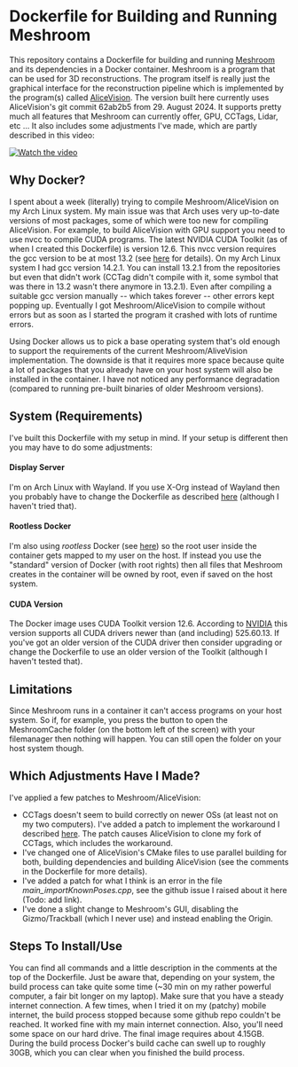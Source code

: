 # Dockerfile for Building and Running Meshroom
This repository contains a Dockerfile for building and running [Meshroom](https://github.com/alicevision/meshroom/) and its dependencies in a Docker container. Meshroom is a program that can be used for 3D reconstructions. The program itself is really just the graphical interface for the reconstruction pipeline which is implemented by the program(s) called [AliceVision](https://github.com/alicevision/AliceVision). The version built here currently uses AliceVision's git commit 62ab2b5 from 29. August 2024. It supports pretty much all features that Meshroom can currently offer, GPU, CCTags, Lidar, etc ... It also includes some adjustments I've made, which are partly described in this video:

[![Watch the video](https://img.youtube.com/vi/XUKu1apUuVE/hqdefault.jpg)](https://www.youtube.com/embed/XUKu1apUuVE)

## Why Docker?
I spent about a week (literally) trying to compile Meshroom/AliceVision on my Arch Linux system. My main issue was that Arch uses very up-to-date versions of most packages, some of which were too new for compiling AliceVision. For example, to build AliceVision with GPU support you need to use nvcc to compile CUDA programs. The latest NVIDIA CUDA Toolkit (as of when I created this Dockerfile) is version 12.6. This nvcc version requires the gcc version to be at most 13.2 (see [here](https://docs.nvidia.com/cuda/cuda-installation-guide-linux/index.html) for details). On my Arch Linux system I had gcc version 14.2.1. You can install 13.2.1 from the repositories but even that didn't work (CCTag didn't compile with it, some symbol that was there in 13.2 wasn't there anymore in 13.2.1). Even after compiling a suitable gcc version manually -- which takes forever -- other errors kept popping up. Eventually I got Meshroom/AliceVision to compile without errors but as soon as I started the program it crashed with lots of runtime errors.

Using Docker allows us to pick a base operating system that's old enough to support the requirements of the current Meshroom/AliveVision implementation. The downside is that it requires more space because quite a lot of packages that you already have on your host system will also be installed in the container. I have not noticed any performance degradation (compared to running pre-built binaries of older Meshroom versions).

## System (Requirements)
I've built this Dockerfile with my setup in mind. If your setup is different then you may have to do some adjustments:

#### Display Server
I'm on Arch Linux with Wayland. If you use X-Org instead of Wayland then you probably have to change the Dockerfile as described [here](https://wiki.archlinux.org/title/Docker#Run_graphical_programs_inside_a_container) (although I haven't tried that).

#### Rootless Docker
I'm also using *rootless* Docker (see [here](https://wiki.archlinux.org/title/Docker#Rootless_Docker_daemon)) so the root user inside the container gets mapped to my user on the host. If instead you use the "standard" version of Docker (with root rights) then all files that Meshroom creates in the container will be owned by root, even if saved on the host system.

#### CUDA Version
The Docker image uses CUDA Toolkit version 12.6. According to [NVIDIA](https://docs.nvidia.com/deploy/cuda-compatibility/index.html) this version supports all CUDA drivers newer than (and including) 525.60.13. If you've got an older version of the CUDA driver then consider upgrading or change the Dockerfile to use an older version of the Toolkit (although I haven't tested that).

## Limitations
Since Meshroom runs in a container it can't access programs on your host system. So if, for example, you press the button to open the MeshroomCache folder (on the bottom left of the screen) with your filemanager then nothing will happen. You can still open the folder on your host system though.

## Which Adjustments Have I Made?
I've applied a few patches to Meshroom/AliceVision:
- CCTags doesn't seem to build correctly on newer OSs (at least not on my two computers). I've added a patch to implement the workaround I described [here](https://github.com/alicevision/CCTag/issues/219). The patch causes AliceVision to clone my fork of CCTags, which includes the workaround.
- I've changed one of AliceVision's CMake files to use parallel building for both, building dependencies and building AliceVision (see the comments in the Dockerfile for more details).
- I've added a patch for what I think is an error in the file *main_importKnownPoses.cpp*, see the github issue I raised about it here (Todo: add link).
- I've done a slight change to Meshroom's GUI, disabling the Gizmo/Trackball (which I never use) and instead enabling the Origin.

## Steps To Install/Use
You can find all commands and a little description in the comments at the top of the Dockerfile. Just be aware that, depending on your system, the build process can take quite some time (~30 min on my rather powerful computer, a fair bit longer on my laptop). Make sure that you have a steady internet connection. A few times, when I tried it on my (patchy) mobile internet, the build process stopped because some github repo couldn't be reached. It worked fine with my main internet connection. Also, you'll need some space on our hard drive. The final image requires about 4.15GB. During the build process Docker's build cache can swell up to roughly 30GB, which you can clear when you finished the build process.
